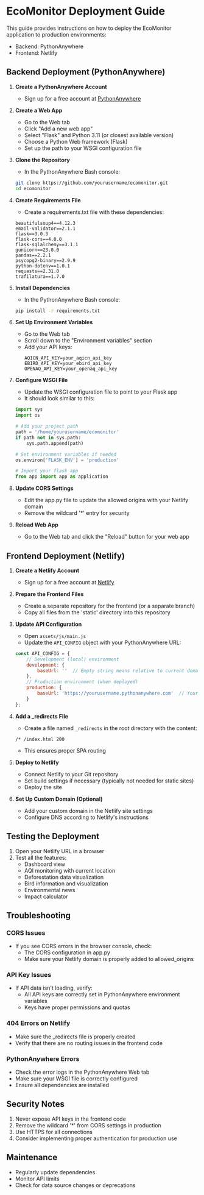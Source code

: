 # EcoMonitor Deployment Guide

This guide provides instructions on how to deploy the EcoMonitor application to production environments:
- Backend: PythonAnywhere
- Frontend: Netlify

## Backend Deployment (PythonAnywhere)

1. **Create a PythonAnywhere Account**
   - Sign up for a free account at [PythonAnywhere](https://www.pythonanywhere.com)

2. **Create a Web App**
   - Go to the Web tab
   - Click "Add a new web app"
   - Select "Flask" and Python 3.11 (or closest available version)
   - Choose a Python Web framework (Flask)
   - Set up the path to your WSGI configuration file

3. **Clone the Repository**
   - In the PythonAnywhere Bash console:
   ```bash
   git clone https://github.com/yourusername/ecomonitor.git
   cd ecomonitor
   ```

4. **Create Requirements File**
   - Create a requirements.txt file with these dependencies:
   ```
   beautifulsoup4==4.12.3
   email-validator==2.1.1
   flask==3.0.3
   flask-cors==4.0.0
   flask-sqlalchemy==3.1.1
   gunicorn==23.0.0
   pandas==2.2.1
   psycopg2-binary==2.9.9
   python-dotenv==1.0.1
   requests==2.31.0
   trafilatura==1.7.0
   ```

5. **Install Dependencies**
   - In the PythonAnywhere Bash console:
   ```bash
   pip install -r requirements.txt
   ```

6. **Set Up Environment Variables**
   - Go to the Web tab
   - Scroll down to the "Environment variables" section
   - Add your API keys:
     ```
     AQICN_API_KEY=your_aqicn_api_key
     EBIRD_API_KEY=your_ebird_api_key
     OPENAQ_API_KEY=your_openaq_api_key
     ```

7. **Configure WSGI File**
   - Update the WSGI configuration file to point to your Flask app
   - It should look similar to this:
   ```python
   import sys
   import os
   
   # Add your project path
   path = '/home/yourusername/ecomonitor'
   if path not in sys.path:
       sys.path.append(path)
   
   # Set environment variables if needed
   os.environ['FLASK_ENV'] = 'production'
   
   # Import your flask app
   from app import app as application
   ```

8. **Update CORS Settings**
   - Edit the app.py file to update the allowed origins with your Netlify domain
   - Remove the wildcard '*' entry for security

9. **Reload Web App**
   - Go to the Web tab and click the "Reload" button for your web app

## Frontend Deployment (Netlify)

1. **Create a Netlify Account**
   - Sign up for a free account at [Netlify](https://www.netlify.com)

2. **Prepare the Frontend Files**
   - Create a separate repository for the frontend (or a separate branch)
   - Copy all files from the 'static' directory into this repository

3. **Update API Configuration**
   - Open `assets/js/main.js`
   - Update the `API_CONFIG` object with your PythonAnywhere URL:
   ```javascript
   const API_CONFIG = {
       // Development (local) environment
       development: {
           baseUrl: ''  // Empty string means relative to current domain
       },
       // Production environment (when deployed)
       production: {
           baseUrl: 'https://yourusername.pythonanywhere.com'  // Your PythonAnywhere URL
       }
   };
   ```

4. **Add a _redirects File**
   - Create a file named `_redirects` in the root directory with the content:
   ```
   /* /index.html 200
   ```
   - This ensures proper SPA routing

5. **Deploy to Netlify**
   - Connect Netlify to your Git repository
   - Set build settings if necessary (typically not needed for static sites)
   - Deploy the site

6. **Set Up Custom Domain (Optional)**
   - Add your custom domain in the Netlify site settings
   - Configure DNS according to Netlify's instructions

## Testing the Deployment

1. Open your Netlify URL in a browser
2. Test all the features:
   - Dashboard view
   - AQI monitoring with current location
   - Deforestation data visualization
   - Bird information and visualization
   - Environmental news
   - Impact calculator

## Troubleshooting

### CORS Issues
- If you see CORS errors in the browser console, check:
  - The CORS configuration in app.py
  - Make sure your Netlify domain is properly added to allowed_origins

### API Key Issues
- If API data isn't loading, verify:
  - All API keys are correctly set in PythonAnywhere environment variables
  - Keys have proper permissions and quotas

### 404 Errors on Netlify
- Make sure the _redirects file is properly created
- Verify that there are no routing issues in the frontend code

### PythonAnywhere Errors
- Check the error logs in the PythonAnywhere Web tab
- Make sure your WSGI file is correctly configured
- Ensure all dependencies are installed

## Security Notes

1. Never expose API keys in the frontend code
2. Remove the wildcard '*' from CORS settings in production
3. Use HTTPS for all connections
4. Consider implementing proper authentication for production use

## Maintenance

- Regularly update dependencies
- Monitor API limits
- Check for data source changes or deprecations